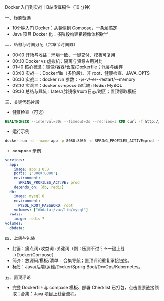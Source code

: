 Docker 入门到实战｜B站专属稿件（10 分钟）

一、标题备选
- 10分钟入门 Docker：从镜像到 Compose，一条龙搞定
- Java 项目 Docker 化：多阶段构建把镜像体积砍半

二、结构与时间分配（含章节时间戳）
- 00:00 开场与收益：环境一致、一键交付、模板可复用
- 00:20 Docker vs 虚拟机：隔离与资源占用对比
- 01:40 核心概念：镜像/容器/仓库/Dockerfile；分层与缓存
- 03:00 实战一：Dockerfile（多阶段）、非 root、健康检查、JAVA_OPTS
- 06:30 实战二：docker run 参数：-p/-v/-e/--restart/--memory
- 08:30 实战三：docker compose 起后端+Redis+MySQL
- 09:30 总结与踩坑：latest/胖镜像/root/日志/时区；置顶领取模板

三、关键代码片段
- 健康检查（可选）
```dockerfile
HEALTHCHECK --interval=30s --timeout=3s --retries=3 CMD curl -f http://localhost:8080/actuator/health || exit 1
```
- 运行示例
```bash
docker run -d --name app -p 8080:8080 -e SPRING_PROFILES_ACTIVE=prod -v ./logs:/logs --restart=always app:1.0.0
```
- compose 示例
```yaml
services:
  app:
    image: app:1.0.0
    ports: ["8080:8080"]
    environment:
      SPRING_PROFILES_ACTIVE: prod
    depends_on: [db, redis]
  db:
    image: mysql:8
    environment:
      MYSQL_ROOT_PASSWORD: root
    volumes: ["dbdata:/var/lib/mysql"]
  redis:
    image: redis:7
volumes:
  dbdata:
```

四、上架与包装
- 封面：痛点词+收益词+关键词（例：压测不过？→一键上线→Docker/Compose）
- 简介：放源码/模板/清单 + 合集导航；置顶评论重复承接链接。
- 标签：Java/后端/运维/Docker/Spring Boot/DevOps/Kubernetes。

五、置顶评论
- 完整 Dockerfile 与 compose 模板、部署 Checklist 已打包，点击置顶链接领取；合集：Java 项目上线全流程。


